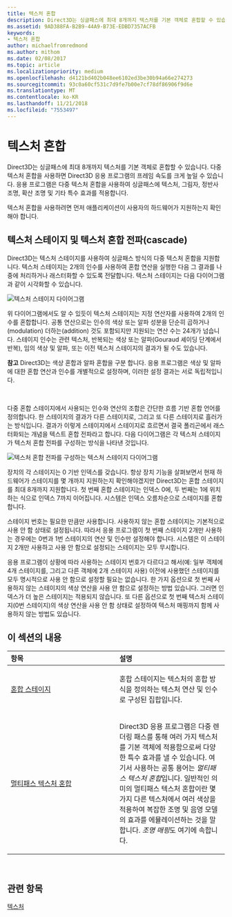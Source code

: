 ```yaml
---
title: 텍스처 혼합
description: Direct3D는 싱글패스에 최대 8개까지 텍스처를 기본 객체로 혼합할 수 있습니다.
ms.assetid: 9AD388FA-B2B9-44A9-B73E-EDBD7357ACFB
keywords:
- 텍스처 혼합
author: michaelfromredmond
ms.author: mithom
ms.date: 02/08/2017
ms.topic: article
ms.localizationpriority: medium
ms.openlocfilehash: d4121bd402b048ee6102ed3be30b94a66e274273
ms.sourcegitcommit: 93c0a60cf531c7d9fe7b00e7cf78df86906f9d6e
ms.translationtype: MT
ms.contentlocale: ko-KR
ms.lasthandoff: 11/21/2018
ms.locfileid: "7553497"
---
```

# <a name="texture-blending"></a>텍스처 혼합


Direct3D는 싱글패스에 최대 8개까지 텍스처를 기본 객체로 혼합할 수 있습니다. 다중 텍스처 혼합을 사용하면 Direct3D 응용 프로그램의 프레임 속도를 크게 높일 수 있습니다. 응용 프로그램은 다중 텍스처 혼합을 사용하여 싱글패스에 텍스처, 그림자, 정반사 조명, 확산 조명 및 기타 특수 효과를 적용합니다.

텍스처 혼합을 사용하려면 먼저 애플리케이션이 사용자의 하드웨어가 지원하는지 확인해야 합니다.

## <a name="span-idtexture-stages-and-the-texture-blending-cascadespanspan-idtexture-stages-and-the-texture-blending-cascadespanspan-idtexture-stages-and-the-texture-blending-cascadespantexture-stages-and-the-texture-blending-cascade"></a><span id="Texture-Stages-and-the-Texture-Blending-Cascade"></span><span id="texture-stages-and-the-texture-blending-cascade"></span><span id="TEXTURE-STAGES-AND-THE-TEXTURE-BLENDING-CASCADE"></span>텍스처 스테이지 및 텍스처 혼합 전파(cascade)


Direct3D는 텍스처 스테이지를 사용하여 싱글패스 방식의 다중 텍스처 혼합을 지원합니다. 텍스처 스테이지는 2개의 인수를 사용하여 혼합 연산을 실행한 다음 그 결과를 나중에 처리하거나 래스터화할 수 있도록 전달합니다. 텍스처 스테이지는 다음 다이어그램과 같이 시각화할 수 있습니다.

![텍스처 스테이지 다이어그램](images/texstg.png)

위 다이어그램에서도 알 수 있듯이 텍스처 스테이지는 지정 연산자를 사용하여 2개의 인수를 혼합합니다. 공통 연산으로는 인수의 색상 또는 알파 성분을 단순히 곱하거나(modulation) 더하는(addition) 것도 포함되지만 지원되는 연산 수는 24개가 넘습니다. 스테이지 인수는 관련 텍스처, 반복되는 색상 또는 알파(Gouraud 셰이딩 단계에서 반복), 임의 색상 및 알파, 또는 이전 텍스처 스테이지의 결과가 될 수도 있습니다.

**참고**  Direct3D는 색상 혼합과 알파 혼합을 구분 합니다. 응용 프로그램은 색상 및 알파에 대한 혼합 연산과 인수를 개별적으로 설정하며, 이러한 설정 결과는 서로 독립적입니다.

 

다중 혼합 스테이지에서 사용되는 인수와 연산의 조합은 간단한 흐름 기반 혼합 언어를 정의합니다. 한 스테이지의 결과가 다른 스테이지로, 그리고 또 다른 스테이지로 흘러가는 방식입니다. 결과가 이렇게 스테이지에서 스테이지로 흐르면서 결국 폴리곤에서 래스터화되는 개념을 텍스트 혼합 전파라고 합니다. 다음 다이어그램은 각 텍스처 스테이지가 텍스처 혼합 전파를 구성하는 방식을 나타낸 것입니다.

![텍스처 혼합 전파를 구성하는 텍스처 스테이지 다이어그램](images/tcascade.png)

장치의 각 스테이지는 0 기반 인덱스를 갖습니다. 항상 장치 기능을 살펴보면서 현재 하드웨어가 스테이지를 몇 개까지 지원하는지 확인해야겠지만 Direct3D는 혼합 스테이지를 최대 8개까지 지원합니다. 첫 번째 혼합 스테이지는 인덱스 0에, 두 번째는 1에 위치하는 식으로 인덱스 7까지 이어집니다. 시스템은 인덱스 오름차순으로 스테이지를 혼합합니다.

스테이지 번호는 필요한 만큼만 사용합니다. 사용하지 않는 혼합 스테이지는 기본적으로 사용 안 함 상태로 설정됩니다. 따라서 응용 프로그램이 첫 번째 스테이지 2개만 사용하는 경우에는 0번과 1번 스테이지의 연산 및 인수만 설정해야 합니다. 시스템은 이 스테이지 2개만 사용하고 사용 안 함으로 설정되는 스테이지는 모두 무시합니다.

응용 프로그램이 상황에 따라 사용하는 스테이지 번호가 다르다고 해서(예: 일부 객체에 4개 스테이지를, 그리고 다른 객체에 2개 스테이지 사용) 이전에 사용했던 스테이지를 모두 명시적으로 사용 안 함으로 설정할 필요는 없습니다. 한 가지 옵션으로 첫 번째 사용하지 않는 스테이지의 색상 연산을 사용 안 함으로 설정하는 방법 있습니다. 그러면 인덱스가 더 높은 스테이지는 적용되지 않습니다. 또 다른 옵션으로 첫 번째 텍스처 스테이지(0번 스테이지)의 색상 연산을 사용 안 함 상태로 설정하여 텍스처 매핑까지 함께 사용하지 않는 방법도 있습니다.

## <a name="span-idin-this-sectionspanin-this-section"></a><span id="in-this-section"></span>이 섹션의 내용


<table>
<colgroup>
<col width="50%" />
<col width="50%" />
</colgroup>
<thead>
<tr class="header">
<th align="left">항목</th>
<th align="left">설명</th>
</tr>
</thead>
<tbody>
<tr class="odd">
<td align="left"><p><a href="blending-stages.md">혼합 스테이지</a></p></td>
<td align="left"><p>혼합 스테이지는 텍스처의 혼합 방식을 정의하는 텍스처 연산 및 인수로 구성된 집합입니다.</p></td>
</tr>
<tr class="even">
<td align="left"><p><a href="multipass-texture-blending.md">멀티패스 텍스처 혼합</a></p></td>
<td align="left"><p>Direct3D 응용 프로그램은 다중 렌더링 패스를 통해 여러 가지 텍스처를 기본 객체에 적용함으로써 다양한 특수 효과를 낼 수 있습니다. 여기서 사용하는 공통 용어는 <em>멀티패스 텍스처 혼합</em>입니다. 일반적인 의미의 멀티패스 텍스처 혼합이란 몇 가지 다른 텍스처에서 여러 색상을 적용하여 복잡한 조명 및 음영 모델의 효과를 에뮬레이션하는 것을 말합니다. <em>조명 매핑</em>도 여기에 속합니다.</p></td>
</tr>
</tbody>
</table>

 

## <a name="span-idrelated-topicsspanrelated-topics"></a><span id="related-topics"></span>관련 항목


[텍스처](textures.md)

 

 




